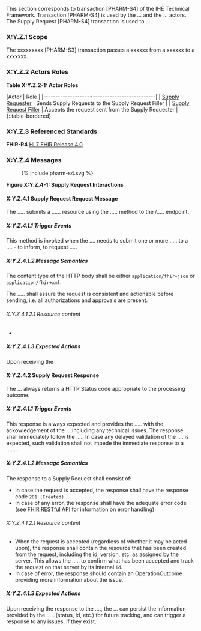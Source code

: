 This section corresponds to transaction [PHARM-S4] of the IHE Technical Framework. Transaction [PHARM-S4] is used by the ... and the ... actors. The Supply Request [PHARM-S4] transaction is used to ....

### X:Y.Z.1 Scope

The xxxxxxxxx [PHARM-S3] transaction passes a xxxxxx from a xxxxxx to a xxxxxxx.

### X:Y.Z.2 Actors Roles

**Table X:Y.Z.2-1: Actor Roles**

|Actor | Role |
|-------------------+--------------------------|
| [Supply Requester](actor_definitions.html#supply-requester)    | Sends Supply Requests to the Supply Request Filler |
| [Supply Request Filler](actor_definitions.html#supply-request-filler) | Accepts the request sent from the Supply Requester |
{:.table-bordered}

### X:Y.Z.3 Referenced Standards

**FHIR-R4** [HL7 FHIR Release 4.0](http://www.hl7.org/FHIR/R4)

### X:Y.Z.4 Messages

<figure>
{% include pharm-s4.svg %}
</figure>



**Figure X:Y.Z.4-1: Supply Request Interactions**

#### X:Y.Z.4.1 Supply Request Request Message
The ..... submits a ...... resource using the ..... method to the /..... endpoint.

##### X:Y.Z.4.1.1 Trigger Events

This method is invoked when the .... needs to submit one or more ..... to a .... - to inform, to request ..... 

##### X:Y.Z.4.1.2 Message Semantics

The content type of the HTTP body shall be either `application/fhir+json` or `application/fhir+xml`.

The ..... shall assure the request is consistent and actionable before sending, i.e. all authorizations and approvals are present. 

###### X:Y.Z.4.1.2.1 Resource content

* 

##### X:Y.Z.4.1.3 Expected Actions
Upon receiving the 










#### X:Y.Z.4.2 Supply Request Response
The ... always returns a HTTP Status code appropriate to the processing outcome.

##### X:Y.Z.4.1.1 Trigger Events

This response is always expected and provides the ..... with the ackowledgement of the ....including any technical issues.
The response shall immediately follow the .....
In case any delayed validation of the .... is expected, such validation shall not impede the immediate response to a ....... 

##### X:Y.Z.4.1.2 Message Semantics

The response to a Supply Request shall consist of:
* In case the request is accepted, the response shall have the response code `201 (Created)`
* In case of any error, the response shall have the adequate error code (see [FHIR RESTful API](https://hl7.org/fhir/R4B/http.html) for information on error handling)


###### X:Y.Z.4.1.2.1 Resource content

* When the request is accepted (regardless of whether it may be acted upon), the response shall contain the resource that has been created from the request, including the id, version, etc. as assigned by the server. This allows the ..... to confirm what has been accepted and track the request on that server by its internal `id`.
* In case of error, the response should contain an OperationOutcome providing more information about the issue.

##### X:Y.Z.4.1.3 Expected Actions
Upon receiving the response to the ...., the ... can persist the information provided by the ..... (status, id, etc.) for future tracking, and can trigger a response to any issues, if they exist.

